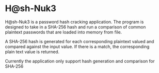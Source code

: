 # H@sh-Nuk3
H@sh-Nuk3 is a password hash cracking application. The program is designed to take in a SHA-256 hash and run a comparison of common plaintext passwords that are loaded into memory from file. 

A SHA-256 hash is generated for each corresponding plaintext valued and compared against the input value. If there is a match, the corresponding plain text value is returned. 

Currently the application only support hash generation and comparison for SHA-256


